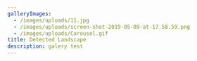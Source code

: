 ```yaml
---
galleryImages:
  - /images/uploads/11.jpg
  - /images/uploads/screen-shot-2019-05-09-at-17.58.59.png
  - /images/uploads/Carousel.gif
title: Detected Landscape
description: galery test
---
```


